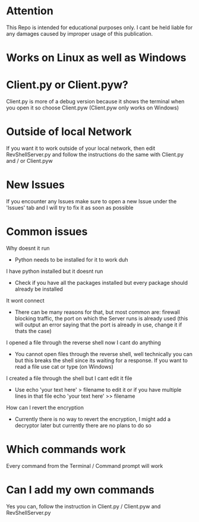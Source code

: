 # Attention
This Repo is intended for educational purposes only. I cant be held liable for any damages 
caused by improper usage of this publication.

# Works on Linux as well as Windows

# Client.py or Client.pyw?
Client.py is more of a debug version because it shows the terminal when you open it so choose Client.pyw (Client.pyw only works on Windows)

# Outside of local Network
If you want it to work outside of your local network, then edit RevShellServer.py and follow the instructions do the same with Client.py and / or Client.pyw

# New Issues
If you encounter any Issues make sure to open a new Issue under the 'Issues' tab and I will try to fix it as soon as possible

# Common issues
Why doesnt it run
- Python needs to be installed for it to work duh

I have python installed but it doesnt run
- Check if you have all the packages installed but every package should already be installed

It wont connect
- There can be many reasons for that, but most common are: firewall blocking traffic, the port on which the Server runs is already used (this will output an error saying that the port is already in use, change it if thats the case)

I opened a file through the reverse shell now I cant do anything
- You cannot open files through the reverse shell, well technically you can but this breaks the shell since its waiting for a response. If you want to read a file use cat or type (on Windows)

I created a file through the shell but I cant edit it file
- Use echo 'your text here' > filename to edit it or if you have multiple lines in that file echo 'your text here' >> filename

How can I revert the encryption
- Currently there is no way to revert the encryption, I might add a decryptor later but currently there are no plans to do so

# Which commands work
Every command from the Terminal / Command prompt will work

# Can I add my own commands
Yes you can, follow the instruction in Client.py / Client.pyw and RevShellServer.py
